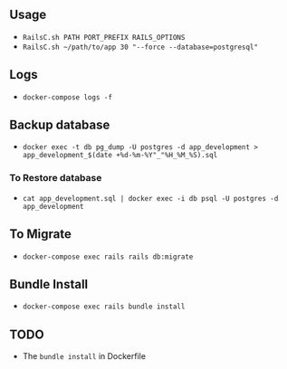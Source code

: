 ## Usage
* `RailsC.sh PATH PORT_PREFIX RAILS_OPTIONS`
* `RailsC.sh ~/path/to/app 30 "--force --database=postgresql"`

## Logs
* `docker-compose logs -f`

## Backup database
* `docker exec -t db pg_dump -U postgres -d app_development > app_development_$(date +%d-%m-%Y"_"%H_%M_%S).sql`

### To Restore database
* `cat app_development.sql | docker exec -i db psql -U postgres -d app_development`

## To Migrate
* `docker-compose exec rails rails db:migrate`

## Bundle Install
* `docker-compose exec rails bundle install`

## TODO
* The `bundle install` in Dockerfile
